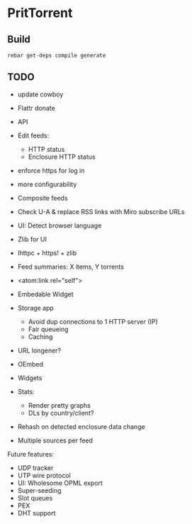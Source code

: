 PritTorrent
===========

Build
-----

```
rebar get-deps compile generate
```


TODO
----

* update cowboy

* Flattr donate


* API
* Edit feeds:
  * HTTP status
  * Enclosure HTTP status

* enforce https for log in
* more configurability

* Composite feeds

* Check U-A & replace RSS links with Miro subscribe URLs
* UI: Detect browser language
* Zlib for UI
* lhttpc + https! + zlib

* Feed summaries: X items, Y torrents
* <atom:link rel="self">

* Embedable Widget

* Storage app
  - Avoid dup connections to 1 HTTP server (IP)
  - Fair queueing
  - Caching
* URL longener?
* OEmbed
* Widgets

* Stats:
  - Render pretty graphs
  - DLs by country/client?

* Rehash on detected enclosure data change
* Multiple sources per feed

Future features:

* UDP tracker
* UTP wire protocol
* UI: Wholesome OPML export
* Super-seeding
* Slot queues
* PEX
* DHT support
